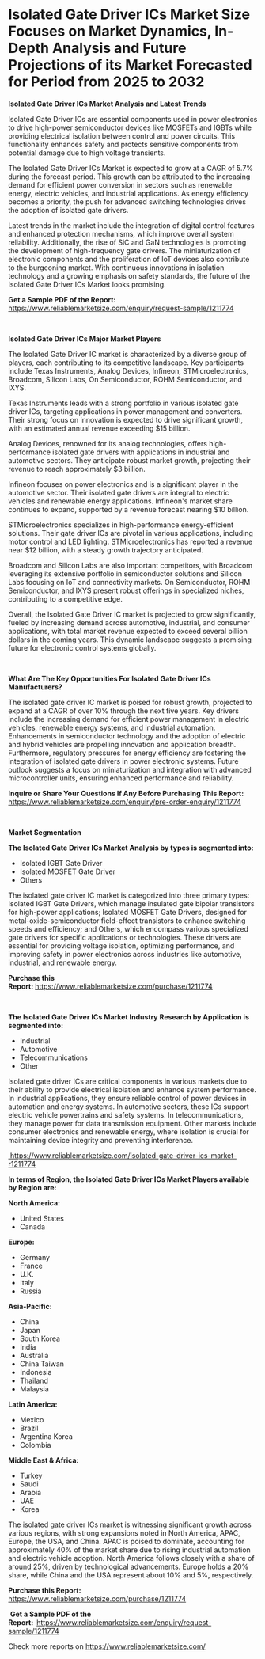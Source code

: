 <p><h1>Isolated Gate Driver ICs Market Size Focuses on Market Dynamics, In-Depth Analysis and Future Projections of its Market Forecasted for Period from 2025 to 2032</h1></p><p><strong>Isolated Gate Driver ICs Market Analysis and Latest Trends</strong></p>
<p><p>Isolated Gate Driver ICs are essential components used in power electronics to drive high-power semiconductor devices like MOSFETs and IGBTs while providing electrical isolation between control and power circuits. This functionality enhances safety and protects sensitive components from potential damage due to high voltage transients.</p><p>The Isolated Gate Driver ICs Market is expected to grow at a CAGR of 5.7% during the forecast period. This growth can be attributed to the increasing demand for efficient power conversion in sectors such as renewable energy, electric vehicles, and industrial applications. As energy efficiency becomes a priority, the push for advanced switching technologies drives the adoption of isolated gate drivers.</p><p>Latest trends in the market include the integration of digital control features and enhanced protection mechanisms, which improve overall system reliability. Additionally, the rise of SiC and GaN technologies is promoting the development of high-frequency gate drivers. The miniaturization of electronic components and the proliferation of IoT devices also contribute to the burgeoning market. With continuous innovations in isolation technology and a growing emphasis on safety standards, the future of the Isolated Gate Driver ICs Market looks promising.</p></p>
<p><strong>Get a Sample PDF of the Report:&nbsp;</strong> <a href="https://www.reliablemarketsize.com/enquiry/request-sample/1211774?utm_campaign=2941&utm_medium=2&utm_source=Github&utm_content=ia&utm_term=24032025&utm_id=isolated-gate-driver-ics">https://www.reliablemarketsize.com/enquiry/request-sample/1211774</a></p>
<p>&nbsp;</p>
<p><strong>Isolated Gate Driver ICs Major Market Players</strong></p>
<p><p>The Isolated Gate Driver IC market is characterized by a diverse group of players, each contributing to its competitive landscape. Key participants include Texas Instruments, Analog Devices, Infineon, STMicroelectronics, Broadcom, Silicon Labs, On Semiconductor, ROHM Semiconductor, and IXYS. </p><p>Texas Instruments leads with a strong portfolio in various isolated gate driver ICs, targeting applications in power management and converters. Their strong focus on innovation is expected to drive significant growth, with an estimated annual revenue exceeding $15 billion.</p><p>Analog Devices, renowned for its analog technologies, offers high-performance isolated gate drivers with applications in industrial and automotive sectors. They anticipate robust market growth, projecting their revenue to reach approximately $3 billion.</p><p>Infineon focuses on power electronics and is a significant player in the automotive sector. Their isolated gate drivers are integral to electric vehicles and renewable energy applications. Infineon's market share continues to expand, supported by a revenue forecast nearing $10 billion.</p><p>STMicroelectronics specializes in high-performance energy-efficient solutions. Their gate driver ICs are pivotal in various applications, including motor control and LED lighting. STMicroelectronics has reported a revenue near $12 billion, with a steady growth trajectory anticipated.</p><p>Broadcom and Silicon Labs are also important competitors, with Broadcom leveraging its extensive portfolio in semiconductor solutions and Silicon Labs focusing on IoT and connectivity markets. On Semiconductor, ROHM Semiconductor, and IXYS present robust offerings in specialized niches, contributing to a competitive edge.</p><p>Overall, the Isolated Gate Driver IC market is projected to grow significantly, fueled by increasing demand across automotive, industrial, and consumer applications, with total market revenue expected to exceed several billion dollars in the coming years. This dynamic landscape suggests a promising future for electronic control systems globally.</p></p>
<p>&nbsp;</p>
<p><strong>What Are The Key Opportunities For Isolated Gate Driver ICs Manufacturers?</strong></p>
<p><p>The isolated gate driver IC market is poised for robust growth, projected to expand at a CAGR of over 10% through the next five years. Key drivers include the increasing demand for efficient power management in electric vehicles, renewable energy systems, and industrial automation. Enhancements in semiconductor technology and the adoption of electric and hybrid vehicles are propelling innovation and application breadth. Furthermore, regulatory pressures for energy efficiency are fostering the integration of isolated gate drivers in power electronic systems. Future outlook suggests a focus on miniaturization and integration with advanced microcontroller units, ensuring enhanced performance and reliability.</p></p>
<p><strong>Inquire or Share Your Questions If Any Before Purchasing This Report:</strong> <a href="https://www.reliablemarketsize.com/enquiry/pre-order-enquiry/1211774?utm_campaign=2941&utm_medium=2&utm_source=Github&utm_content=ia&utm_term=24032025&utm_id=isolated-gate-driver-ics">https://www.reliablemarketsize.com/enquiry/pre-order-enquiry/1211774</a></p>
<p>&nbsp;</p>
<p><strong>Market Segmentation</strong></p>
<p><strong>The Isolated Gate Driver ICs Market Analysis by types is segmented into:</strong></p>
<p><ul><li>Isolated IGBT Gate Driver</li><li>Isolated MOSFET Gate Driver</li><li>Others</li></ul></p>
<p><p>The isolated gate driver IC market is categorized into three primary types: Isolated IGBT Gate Drivers, which manage insulated gate bipolar transistors for high-power applications; Isolated MOSFET Gate Drivers, designed for metal-oxide-semiconductor field-effect transistors to enhance switching speeds and efficiency; and Others, which encompass various specialized gate drivers for specific applications or technologies. These drivers are essential for providing voltage isolation, optimizing performance, and improving safety in power electronics across industries like automotive, industrial, and renewable energy.</p></p>
<p><strong>Purchase this Report:&nbsp;</strong><a href="https://www.reliablemarketsize.com/purchase/1211774?utm_campaign=2941&utm_medium=2&utm_source=Github&utm_content=ia&utm_term=24032025&utm_id=isolated-gate-driver-ics">https://www.reliablemarketsize.com/purchase/1211774</a></p>
<p>&nbsp;</p>
<p><strong>The Isolated Gate Driver ICs Market Industry Research by Application is segmented into:</strong></p>
<p><ul><li>Industrial</li><li>Automotive</li><li>Telecommunications</li><li>Other</li></ul></p>
<p><p>Isolated gate driver ICs are critical components in various markets due to their ability to provide electrical isolation and enhance system performance. In industrial applications, they ensure reliable control of power devices in automation and energy systems. In automotive sectors, these ICs support electric vehicle powertrains and safety systems. In telecommunications, they manage power for data transmission equipment. Other markets include consumer electronics and renewable energy, where isolation is crucial for maintaining device integrity and preventing interference.</p></p>
<p><a href="https://www.reliablemarketsize.com/isolated-gate-driver-ics-market-r1211774?utm_campaign=2941&utm_medium=2&utm_source=Github&utm_content=ia&utm_term=24032025&utm_id=isolated-gate-driver-ics">&nbsp;https://www.reliablemarketsize.com/isolated-gate-driver-ics-market-r1211774</a></p>
<p><strong>In terms of Region, the Isolated Gate Driver ICs Market Players available by Region are:</strong></p>
<p>
    <p> <strong> North America: </strong>
        <ul>
            <li>United States</li>
            <li>Canada</li>
        </ul>
        </p> 
    <p> <strong> Europe: </strong>
        <ul>
            <li>Germany</li>
            <li>France</li>
            <li>U.K.</li>
            <li>Italy</li>
            <li>Russia</li>
        </ul>
        </p> 
    <p> <strong> Asia-Pacific: </strong>
        <ul>
            <li>China</li>
            <li>Japan</li>
            <li>South Korea</li>
            <li>India</li>
            <li>Australia</li>
            <li>China Taiwan</li>
            <li>Indonesia</li>
            <li>Thailand</li>
            <li>Malaysia</li>
        </ul>
        </p> 
    <p> <strong> Latin America: </strong>
        <ul>
            <li>Mexico</li>
            <li>Brazil</li>
            <li>Argentina Korea</li>
            <li>Colombia</li>
        </ul>
        </p> 
    <p> <strong> Middle East & Africa: </strong>
        <ul>
            <li>Turkey</li>
            <li>Saudi</li>
            <li>Arabia</li>
            <li>UAE</li>
            <li>Korea</li>
        </ul>
    </p>
    </p>
<p><p>The isolated gate driver ICs market is witnessing significant growth across various regions, with strong expansions noted in North America, APAC, Europe, the USA, and China. APAC is poised to dominate, accounting for approximately 40% of the market share due to rising industrial automation and electric vehicle adoption. North America follows closely with a share of around 25%, driven by technological advancements. Europe holds a 20% share, while China and the USA represent about 10% and 5%, respectively.</p></p>
<p><strong>Purchase this Report: </strong><a href="https://www.reliablemarketsize.com/purchase/1211774?utm_campaign=2941&utm_medium=2&utm_source=Github&utm_content=ia&utm_term=24032025&utm_id=isolated-gate-driver-ics">https://www.reliablemarketsize.com/purchase/1211774</a></p>
<p>&nbsp;<strong>Get a Sample PDF of the Report:&nbsp;&nbsp;</strong><a href="https://www.reliablemarketsize.com/enquiry/request-sample/1211774?utm_campaign=2941&utm_medium=2&utm_source=Github&utm_content=ia&utm_term=24032025&utm_id=isolated-gate-driver-ics">https://www.reliablemarketsize.com/enquiry/request-sample/1211774</a></p>
<p><strong></strong></p>
<p>Check more reports on <a href="https://www.reliablemarketsize.com/?utm_campaign=2941&utm_medium=2&utm_source=Github&utm_content=ia&utm_term=24032025&utm_id=isolated-gate-driver-ics">https://www.reliablemarketsize.com/</a></p>